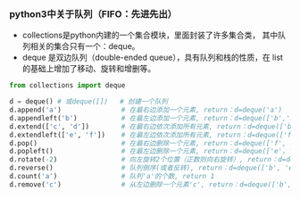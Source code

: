 ### python3中关于队列（FIFO：先进先出）
- collections是python内建的一个集合模块，里面封装了许多集合类，
其中队列相关的集合只有一个：deque。
- deque 是双边队列（double-ended queue），具有队列和栈的性质，在 list 的基础上增加了移动、旋转和增删等。

```python
from collections import deque

d = deque() # 或deque([])   # 创建一个队列
d.append('a')               # 在最右边添加一个元素, return：d=deque('a')
d.appendleft('b')           # 在最左边添加一个元素, return：d=deque(['b','a'])
d.extend(['c', 'd'])        # 在最右边依次添加所有元素, return：d=deque(['b','a'，'c', 'd'])
d.extendleft(['e', 'f'])    # 在最左边依次添加所有元素, return：d=deque(['f', 'e'，'b','a'，'c', 'd'])
d.pop()                     # 在最右边删除一个元素, return：d=deque(['f', 'e'，'b','a'，'c'])
d.popleft()                 # 在最左边删除一个元素, return：d=deque(['e'，'b','a'，'c'])
d.rotate(-2)                # 向左旋转2个位置（正数则向右旋转）, return：d=deque(['a', 'c', 'e', 'b'])
d.reverse()                 # 队列倒序(或者反转), return：d=deque(['b', 'e', 'c', 'a'])
d.count('a')                # 队列'a'的个数, return 1
d.remove('c')               # 从左边删除一个元素'c', return：d=deque(['b', 'e', 'a'])
```